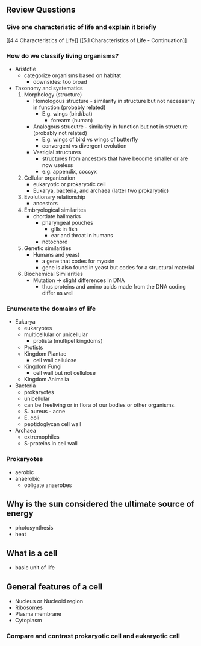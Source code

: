 ## Review Questions
### Give one characteristic of life and explain it briefly
[[4.4 Characteristics of Life]]
[[5.1 Characteristics of Life - Continuation]]
### How do we classify living organisms?
- Aristotle
	- categorize organisms based on habitat
		- downsides: too broad
- Taxonomy and systematics
	1. Morphology (structure)
		- Homologous structure - similarity in structure but not necessarily in function (probably related)
			- E.g. wings (bird/bat)
				- forearm (human)
		- Analogous strucutre - similarity in function but not in structure (probably not related)
			- E.g. wings of bird vs wings of butterfly
			- convergent vs divergent evolution
		- Vestigial structures
			- structures from ancestors that have become smaller or are now useless
			- e.g. appendix, coccyx
	2. Cellular organization
		- eukaryotic or prokaryotic cell
		- Eukarya, bacteria, and archaea (latter two prokaryotic)
	3. Evolutionary relationship
		- ancestors
	4. Embryological similarites
		- chordate hallmarks
			- pharyngeal pouches
				- gills in fish
				- ear and throat in humans
			- notochord
	5. Genetic similarities
		- Humans and yeast
			- a gene that codes for myosin
			- gene is also found in yeast but codes for a structural material
	6. Biochemical Similarities
		- Mutation -> slight differences in DNA
			- thus proteins and amino acids made from the DNA coding differ as well

### Enumerate the domains of life
- Eukarya
	- eukaryotes
	- multicellular or unicellular
		- protista (multipel kingdoms)
	- Protists
	- Kingdom Plantae
		- cell wall cellulose
	- Kingdom Fungi
		- cell wall but not cellulose
	- Kingdom Animalia
- Bacteria
	- prokaryotes
	- unicellular
	- can be freeliving or in flora of our bodies or other organisms. 
	- S. aureus - acne
	- E. coli
	- peptidoglycan cell wall
- Archaea
	- extremophiles
	- S-proteins in cell wall


### Prokaryotes
- aerobic
- anaerobic
	- obligate anaerobes

## Why is the sun considered the ultimate source of energy
- photosynthesis
- heat

## What is a cell
- basic unit of life

## General features of a cell
- Nucleus or Nucleoid region
- Ribosomes
- Plasma membrane
- Cytoplasm

### Compare and contrast prokaryotic cell and eukaryotic cell

